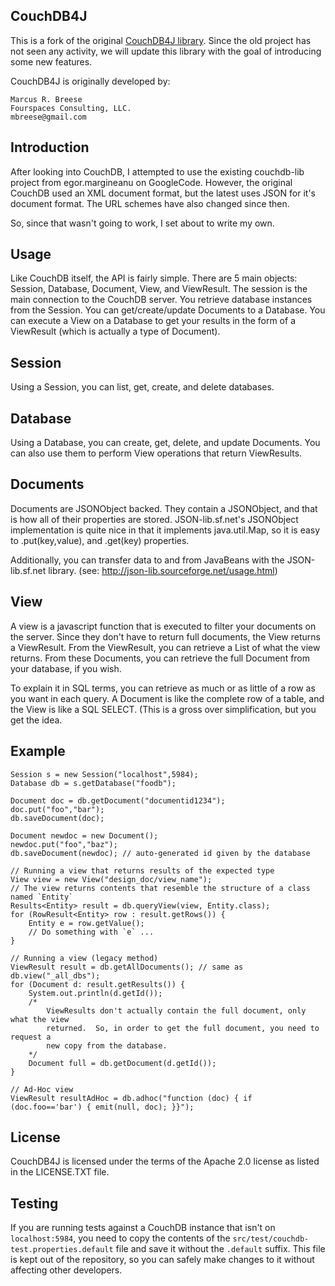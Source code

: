 CouchDB4J
---------

This is a fork of the original [CouchDB4J library](https://github.com/mbreese/couchdb4j).
Since the old project has not seen any activity, we will update this library with the goal of introducing some new features.

CouchDB4J is originally developed by:

	Marcus R. Breese
	Fourspaces Consulting, LLC.
	mbreese@gmail.com

Introduction
------------
After looking into CouchDB, I attempted to use the existing couchdb-lib project from
egor.margineanu on GoogleCode.  However, the original CouchDB used an XML document 
format, but the latest uses JSON for it's document format.  The URL schemes have also 
changed since then.

So, since that wasn't going to work, I set about to write my own.

Usage
-----
Like CouchDB itself, the API is fairly simple.  There are 5 main objects:
Session, Database, Document, View, and ViewResult.  The session is the main connection 
to the CouchDB server.  You retrieve database instances from the Session.  You can
get/create/update Documents to a Database.  You can execute a View on a Database
to get your results in the form of a ViewResult (which is actually a type of Document).

Session
-------
Using a Session, you can list, get, create, and delete databases.

Database
--------
Using a Database, you can create, get, delete, and update Documents.  You can also
use them to perform View operations that return ViewResults.

Documents
---------
Documents are JSONObject backed.  They contain a JSONObject, and that is how all of their
properties are stored.  JSON-lib.sf.net's JSONObject implementation is quite nice in that
it implements java.util.Map, so it is easy to .put(key,value), and .get(key) properties.

Additionally, you can transfer data to and from JavaBeans with the JSON-lib.sf.net library.
(see: http://json-lib.sourceforge.net/usage.html)

View
----
A view is a javascript function that is executed to filter your documents on the server.  Since
they don't have to return full documents, the View returns a ViewResult.  From the ViewResult, you can
retrieve a List<Document> of what the view returns.  From these Documents, you can retrieve the full 
Document from your database, if you wish.

To explain it in SQL terms, you can retrieve as much or as little of a row as you want in each query.
A Document is like the complete row of a table, and the View is like a SQL SELECT. (This is a gross
over simplification, but you get the idea.



Example
-------
```
Session s = new Session("localhost",5984);
Database db = s.getDatabase("foodb");

Document doc = db.getDocument("documentid1234");
doc.put("foo","bar");
db.saveDocument(doc);

Document newdoc = new Document();
newdoc.put("foo","baz");
db.saveDocument(newdoc); // auto-generated id given by the database

// Running a view that returns results of the expected type
View view = new View("design_doc/view_name");
// The view returns contents that resemble the structure of a class named `Entity`
Results<Entity> result = db.queryView(view, Entity.class);
for (RowResult<Entity> row : result.getRows()) {
	Entity e = row.getValue();
	// Do something with `e` ...
}

// Running a view (legacy method)
ViewResult result = db.getAllDocuments(); // same as db.view("_all_dbs");
for (Document d: result.getResults()) {
	System.out.println(d.getId());
	/*
		ViewResults don't actually contain the full document, only what the view
		returned.  So, in order to get the full document, you need to request a
		new copy from the database.
	*/
	Document full = db.getDocument(d.getId());
}

// Ad-Hoc view
ViewResult resultAdHoc = db.adhoc("function (doc) { if (doc.foo=='bar') { emit(null, doc); }}");
```

License
-------
CouchDB4J is licensed under the terms of the Apache 2.0 license as listed in the 
LICENSE.TXT file.

Testing
---------
If you are running tests against a CouchDB instance that isn't on `localhost:5984`, you need to copy the
contents of the `src/test/couchdb-test.properties.default` file and save it without the `.default` suffix.
This file is kept out of the repository, so you can safely make changes to it without affecting other developers.
